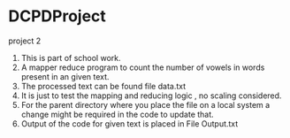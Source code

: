 # DCPDProject
project 2
1. This is part of school work.
2. A mapper reduce program to count the number of vowels in words present in an given text.
3. The processed text can be found file data.txt
4. It is just to test the mapping and reducing logic , no scaling considered.
5. For the parent directory where you place the file on a local system a change might be required in the code to update that.
6. Output of the code for given text is placed in File Output.txt
